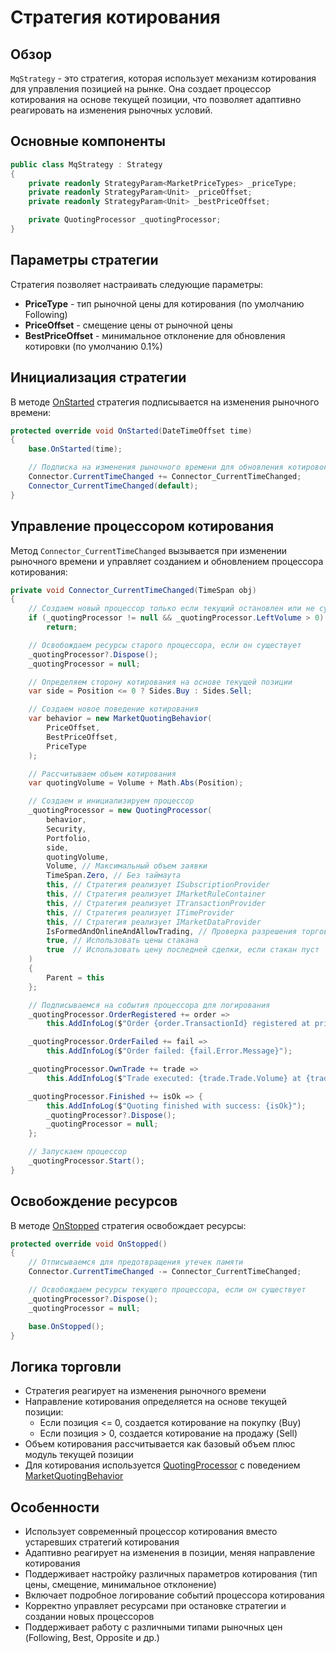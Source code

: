 # Стратегия котирования

## Обзор

`MqStrategy` - это стратегия, которая использует механизм котирования для управления позицией на рынке. Она создает процессор котирования на основе текущей позиции, что позволяет адаптивно реагировать на изменения рыночных условий.

## Основные компоненты

```cs
public class MqStrategy : Strategy
{
    private readonly StrategyParam<MarketPriceTypes> _priceType;
    private readonly StrategyParam<Unit> _priceOffset;
    private readonly StrategyParam<Unit> _bestPriceOffset;

    private QuotingProcessor _quotingProcessor;
}
```

## Параметры стратегии

Стратегия позволяет настраивать следующие параметры:

- **PriceType** - тип рыночной цены для котирования (по умолчанию Following)
- **PriceOffset** - смещение цены от рыночной цены
- **BestPriceOffset** - минимальное отклонение для обновления котировки (по умолчанию 0.1%)

## Инициализация стратегии

В методе [OnStarted](xref:StockSharp.Algo.Strategies.Strategy.OnStarted(System.DateTimeOffset)) стратегия подписывается на изменения рыночного времени:

```cs
protected override void OnStarted(DateTimeOffset time)
{
    base.OnStarted(time);

    // Подписка на изменения рыночного времени для обновления котировок
    Connector.CurrentTimeChanged += Connector_CurrentTimeChanged;
    Connector_CurrentTimeChanged(default);
}
```

## Управление процессором котирования

Метод `Connector_CurrentTimeChanged` вызывается при изменении рыночного времени и управляет созданием и обновлением процессора котирования:

```cs
private void Connector_CurrentTimeChanged(TimeSpan obj)
{
    // Создаем новый процессор только если текущий остановлен или не существует
    if (_quotingProcessor != null && _quotingProcessor.LeftVolume > 0)
        return;

    // Освобождаем ресурсы старого процессора, если он существует
    _quotingProcessor?.Dispose();
    _quotingProcessor = null;

    // Определяем сторону котирования на основе текущей позиции
    var side = Position <= 0 ? Sides.Buy : Sides.Sell;

    // Создаем новое поведение котирования
    var behavior = new MarketQuotingBehavior(
        PriceOffset,
        BestPriceOffset,
        PriceType
    );

    // Рассчитываем объем котирования
    var quotingVolume = Volume + Math.Abs(Position);

    // Создаем и инициализируем процессор
    _quotingProcessor = new QuotingProcessor(
        behavior,
        Security,
        Portfolio,
        side,
        quotingVolume,
        Volume, // Максимальный объем заявки
        TimeSpan.Zero, // Без таймаута
        this, // Стратегия реализует ISubscriptionProvider
        this, // Стратегия реализует IMarketRuleContainer
        this, // Стратегия реализует ITransactionProvider
        this, // Стратегия реализует ITimeProvider
        this, // Стратегия реализует IMarketDataProvider
        IsFormedAndOnlineAndAllowTrading, // Проверка разрешения торговли
        true, // Использовать цены стакана
        true  // Использовать цену последней сделки, если стакан пуст
    )
    {
        Parent = this
    };

    // Подписываемся на события процессора для логирования
    _quotingProcessor.OrderRegistered += order =>
        this.AddInfoLog($"Order {order.TransactionId} registered at price {order.Price}");

    _quotingProcessor.OrderFailed += fail =>
        this.AddInfoLog($"Order failed: {fail.Error.Message}");

    _quotingProcessor.OwnTrade += trade =>
        this.AddInfoLog($"Trade executed: {trade.Trade.Volume} at {trade.Trade.Price}");

    _quotingProcessor.Finished += isOk => {
        this.AddInfoLog($"Quoting finished with success: {isOk}");
        _quotingProcessor?.Dispose();
        _quotingProcessor = null;
    };

    // Запускаем процессор
    _quotingProcessor.Start();
}
```

## Освобождение ресурсов

В методе [OnStopped](xref:StockSharp.Algo.Strategies.Strategy.OnStopped) стратегия освобождает ресурсы:

```cs
protected override void OnStopped()
{
    // Отписываемся для предотвращения утечек памяти
    Connector.CurrentTimeChanged -= Connector_CurrentTimeChanged;

    // Освобождаем ресурсы текущего процессора, если он существует
    _quotingProcessor?.Dispose();
    _quotingProcessor = null;

    base.OnStopped();
}
```

## Логика торговли

- Стратегия реагирует на изменения рыночного времени
- Направление котирования определяется на основе текущей позиции:
  - Если позиция <= 0, создается котирование на покупку (Buy)
  - Если позиция > 0, создается котирование на продажу (Sell)
- Объем котирования рассчитывается как базовый объем плюс модуль текущей позиции
- Для котирования используется [QuotingProcessor](xref:StockSharp.Algo.Strategies.Quoting.QuotingProcessor) с поведением [MarketQuotingBehavior](xref:StockSharp.Algo.Strategies.Quoting.MarketQuotingBehavior)

## Особенности

- Использует современный процессор котирования вместо устаревших стратегий котирования
- Адаптивно реагирует на изменения в позиции, меняя направление котирования
- Поддерживает настройку различных параметров котирования (тип цены, смещение, минимальное отклонение)
- Включает подробное логирование событий процессора котирования
- Корректно управляет ресурсами при остановке стратегии и создании новых процессоров
- Поддерживает работу с различными типами рыночных цен (Following, Best, Opposite и др.)